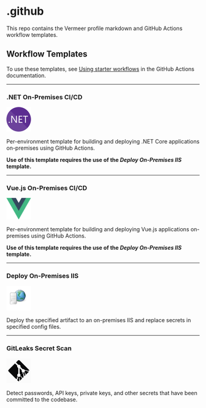 # .github

This repo contains the Vermeer profile markdown and GitHub Actions workflow templates.

## Workflow Templates

To use these templates, see [Using starter workflows](https://docs.github.com/en/actions/using-workflows/using-starter-workflows#using-starter-workflows) in the GitHub Actions documentation.

---
### .NET On-Premises CI/CD

<img src="./workflow-templates/net.svg" title=".NET On-Premises CI/CD" alt=".NET On-Premises CI/CD" width="64"/>

Per-environment template for building and deploying .NET Core applications on-premises using GitHub Actions.

**Use of this template requires the use of the _Deploy On-Premises IIS_ template.**

---

### Vue.js On-Premises CI/CD

<img src="./workflow-templates/vue.svg" title="Vue.js On-Premises CI/CD" alt="Vue.js On-Premises CI/CD" width="64"/>

Per-environment template for building and deploying Vue.js applications on-premises using GitHub Actions.

**Use of this template requires the use of the _Deploy On-Premises IIS_ template.**

---

### Deploy On-Premises IIS

<img src="./workflow-templates/web-server.svg" title="Deploy On-Premises IIS" alt="VDeploy On-Premises IIS" width="64"/>

Deploy the specified artifact to an on-premises IIS and replace secrets in specified config files.

---

### GitLeaks Secret Scan

<img src="./workflow-templates/gitleaks.svg" title="GitLeaks Secret Scan" alt="GitLeaks Secret Scan" width="64"/>

Detect passwords, API keys, private keys, and other secrets that have been committed to the codebase.
